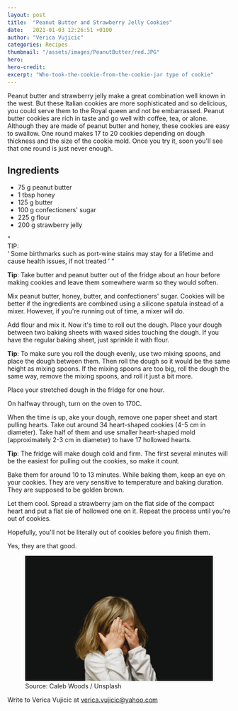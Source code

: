 ```yaml
---
layout: post
title:  "Peanut Butter and Strawberry Jelly Cookies"
date:   2021-01-03 12:26:51 +0100
author: "Verica Vujicic"
categories: Recipes
thumbnail: "/assets/images/PeanutButter/red.JPG"
hero: 
hero-credit: 
excerpt: "Who-took-the-cookie-from-the-cookie-jar type of cookie"
---
```

<drop-cap>P</drop-cap>eanut butter and strawberry jelly make a great combination well known in the west. But these Italian cookies are more sophisticated and so delicious, you could serve them to the Royal queen and not be embarrassed. Peanut butter cookies are rich in taste and go well with coffee, tea, or alone. Although they are made of peanut butter and honey, these cookies are easy to swallow. One round makes 17 to 20 cookies depending on dough thickness and the size of the cookie mold. Once you try it, soon you'll see that one round is just never enough.
 
## Ingredients
- 75 g peanut butter
- 1 tbsp honey
- 125 g butter
- 100 g confectioners' sugar
- 225 g flour
- 200 g strawberry jelly

<div class="aside-quote"><q>
    <div class="quote-header">TIP:</div>
    <q>
        Some birthmarks such as port-wine stains may stay for a lifetime and cause health issues, if not treated
    </q>
</div>

**Tip**: Take butter and peanut butter out of the fridge about an hour before making cookies and leave them somewhere warm so they would soften.

Mix peanut butter, honey, butter, and confectioners' sugar. Cookies will be better if the ingredients are combined using a silicone spatula instead of a mixer. However, if you're running out of time, a mixer will do.

Add flour and mix it. Now it's time to roll out the dough. Place your dough between two baking sheets with waxed sides touching the dough. If you have the regular baking sheet, just sprinkle it with flour.

**Tip**: To make sure you roll the dough evenly, use two mixing spoons, and place the dough between them. Then roll the dough so it would be the same height as mixing spoons. If the mixing spoons are too big, roll the dough the same way, remove the mixing spoons, and roll it just a bit more.

Place your stretched dough in the fridge for one hour.

On halfway through, turn on the oven to 170C. 

When the time is up, ake your dough, remove one paper sheet and start pulling hearts. Take out around 34 heart-shaped cookies (4-5 cm in diameter). Take half of them and use smaller heart-shaped mold (approximately 2-3 cm in diameter) to have 17 hollowed hearts.

**Tip**: The fridge will make dough cold and firm. The first several minutes will be the easiest for pulling out the cookies, so make it count.

Bake them for around 10 to 13 minutes. While baking them, keep an eye on your cookies. They are very sensitive to temperature and baking duration. They are supposed to be golden brown.

Let them cool. Spread a strawberry jam on the flat side of the compact heart and put a flat sie of hollowed one on it. Repeat the process until you're out of cookies. 

Hopefully, you'll not be literally out of cookies before you finish them. 


Yes, they are that good.

<figure>
    <img src='/assets/images/Birthmarks/coveredface.jpg' alt='missing' />
    <figcaption>Source: Caleb Woods / Unsplash</figcaption>
</figure>



Write to Verica Vujicic at [verica.vujicic@yahoo.com](mailto:verica.vujicic@yahoo.com)